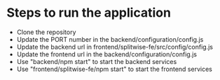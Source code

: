 # Steps to run the application
- Clone the repository
- Update the PORT number in the backend/configuration/config.js
- Update the backend url in frontend/splitwise-fe/src/config/config.js
- Update the frontend url in the backend/configuration/config.js
- Use "backend/npm start" to start the backend services
- Use "frontend/splitwise-fe/npm start" to start the frontend services
